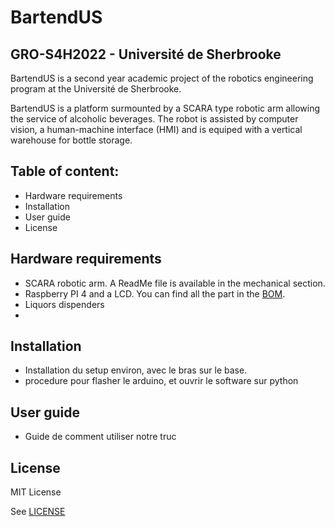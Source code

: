 # BartendUS 
## GRO-S4H2022 - Université de Sherbrooke

BartendUS is a second year academic project of the robotics engineering program at the Université de Sherbrooke.

BartendUS is a platform surmounted by a SCARA type robotic arm allowing the service of alcoholic beverages. The robot is assisted by computer vision, a human-machine interface (HMI) and is equiped with a vertical warehouse for bottle storage. 

## Table of content:
- Hardware requirements
- Installation
- User guide
- License


## Hardware requirements
- SCARA robotic arm. A ReadMe file is available in the mechanical section.
- Raspberry PI 4 and a LCD. You can find all the part in the [BOM](www.google.com).
- Liquors dispenders
- 

## Installation 
- Installation du setup environ, avec le bras sur le base.
- procedure pour flasher le arduino, et ouvrir le software sur python

## User guide
- Guide de comment utiliser notre truc

## License
MIT License

See [LICENSE](LICENSE)
